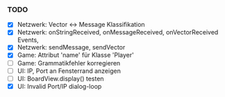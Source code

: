 ### TODO

- [x] Netzwerk: Vector <-> Message Klassifikation
- [x] Netzwerk: onStringReceived, onMessageReceived, onVectorReceived Events,
- [x] Netzwerk: sendMessage, sendVector
- [x] Game: Attribut 'name' für Klasse 'Player'
- [ ] Game: Grammatikfehler korregieren
- [ ] UI: IP, Port an Fensterrand anzeigen
- [ ] UI: BoardView.display() testen
- [x] UI: Invalid Port/IP dialog-loop